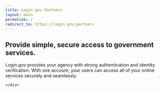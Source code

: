 ```yaml
---
title: Login.gov Partners
layout: main
permalink: /
redirect_to: https://login.gov/partners
---
```


<section class="usa-hero">
  <div class="grid-container">
    <div class="usa-hero__callout">
      <h1 class="usa-hero__heading">
        <span class="usa-hero__heading--alt">Provide simple, secure access to government services.</span>
      </h1>
      <p class="usa-intro">Login.gov provides your agency with strong authentication and identity verification. With one account, your users can access all of your online services securely and seamlessly.</p>
      
    </div>
  </div>
</section>

